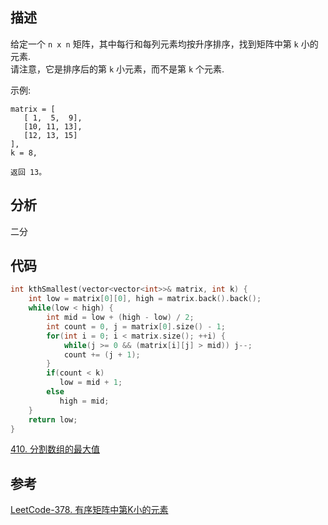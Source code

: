 ## 描述
给定一个 `n x n` 矩阵，其中每行和每列元素均按升序排序，找到矩阵中第 `k` 小的元素.        
请注意，它是排序后的第 `k` 小元素，而不是第 `k` 个元素.

示例:
```
matrix = [
   [ 1,  5,  9],
   [10, 11, 13],
   [12, 13, 15]
],
k = 8,

返回 13。
```

## 分析
二分

## 代码
```cpp
int kthSmallest(vector<vector<int>>& matrix, int k) {
    int low = matrix[0][0], high = matrix.back().back();
    while(low < high) {
        int mid = low + (high - low) / 2;
        int count = 0, j = matrix[0].size() - 1;
        for(int i = 0; i < matrix.size(); ++i) {
            while(j >= 0 && (matrix[i][j] > mid)) j--;
            count += (j + 1);  
        }
        if(count < k)
           low = mid + 1;  
        else
           high = mid;     
    }
    return low;
}
```
[410. 分割数组的最大值](https://leetcode-cn.com/problems/split-array-largest-sum/)

## 参考
[LeetCode-378. 有序矩阵中第K小的元素](https://leetcode-cn.com/problems/kth-smallest-element-in-a-sorted-matrix/)
